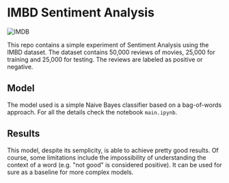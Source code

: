 # IMBD Sentiment Analysis

![IMDB](https://upload.wikimedia.org/wikipedia/commons/6/69/IMDB_Logo_2016.svg)

This repo contains a simple experiment of Sentiment Analysis using the IMBD dataset. The dataset contains 50,000 reviews of movies, 25,000 for training and 25,000 for testing. The reviews are labeled as positive or negative.

## Model

The model used is a simple Naive Bayes classifier based on a bag-of-words approach. For all the details check the notebook `main.ipynb`.

## Results

This model, despite its semplicity, is able to achieve pretty good results. Of course, some limitations include the impossibility of understanding the context of a word (e.g. "not good" is considered positive). It can be used for sure as a baseline for more complex models.
